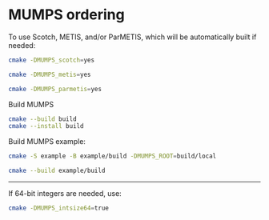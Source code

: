 # MUMPS ordering

To use Scotch, METIS, and/or ParMETIS, which will be automatically built if needed:

```sh
cmake -DMUMPS_scotch=yes
```

```sh
cmake -DMUMPS_metis=yes
```

```sh
cmake -DMUMPS_parmetis=yes
```

Build MUMPS

```sh
cmake --build build
cmake --install build
```

Build MUMPS example:

```sh
cmake -S example -B example/build -DMUMPS_ROOT=build/local

cmake --build example/build
```

---

If 64-bit integers are needed, use:

```sh
cmake -DMUMPS_intsize64=true
```
